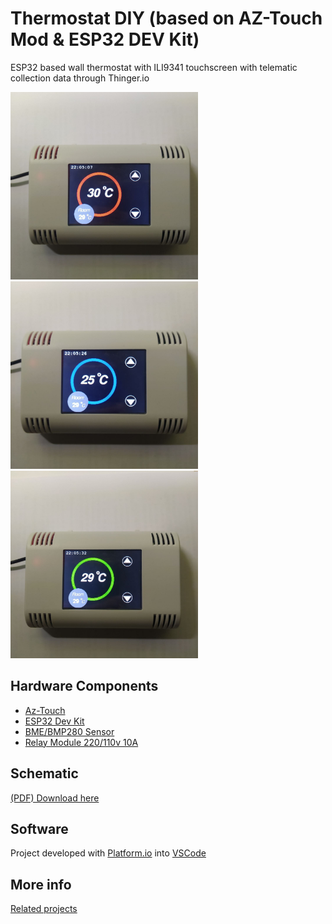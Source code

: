 # **Thermostat** DIY (based on AZ-Touch Mod & ESP32 DEV Kit)

ESP32 based wall thermostat with ILI9341 touchscreen with telematic collection data through Thinger.io

<img src="doc/photo1.jpg"
     alt="Markdown Monster icon"
     style="margin-right: 10px;" width="300" />
<img src="doc/photo2.jpg"
     alt="Markdown Monster icon"
     style="margin-right: 10px;" width="300" />
<img src="doc/photo3.jpg"
     alt="Markdown Monster icon"
     style="margin-right: 10px;" width="300" />


## Hardware Components

- [Az-Touch](https://www.az-delivery.de/products/az-touch-wandgehauseset-mit-2-8-zoll-touchscreen-fur-esp8266-und-esp32)
- [ESP32 Dev Kit](https://www.espressif.com/en/products/devkits/esp32-devkitc)
- [BME/BMP280 Sensor](https://randomnerdtutorials.com/bme280-sensor-arduino-pressure-temperature-humidity/) 
- [Relay Module 220/110v 10A](https://lastminuteengineers.com/one-channel-relay-module-arduino-tutorial/)

## Schematic
[(PDF) Download here](https://www.hwhardsoft.de/app/download/11868165697/AZ-Touch+MOD+schematic+V01-03-01.pdf)

## Software
Project developed with [Platform.io](https://platformio.org/) into [VSCode](https://code.visualstudio.com/)

## More info
[Related projects](https://www.hwhardsoft.de/english/projects/arduitouch-esp/)
